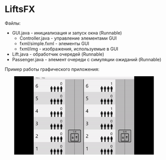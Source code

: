 # LiftsFX
Файлы:
- GUI.java - инициализация и запуск окна (Runnable)
    - Controller.java - управление элементами GUI
    - fxml/simple.fxml - элементы GUI
    - fxml/img - изображения, используемые в GUI
- Lift.java - обработчик очередей (Runnable)
- Passenger.java - элемент очереди с симуляции ожиданий (Runnable)

Пример работы графического приложения:
<p align="center"><img src="img/example.gif" height=250/></p>